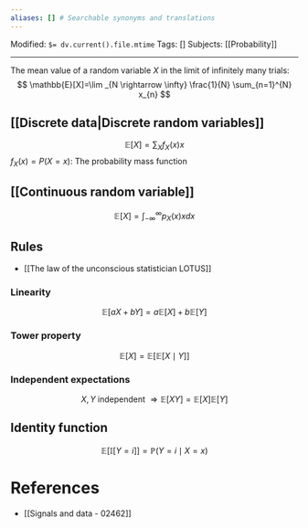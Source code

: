 ```yaml
---
aliases: [] # Searchable synonyms and translations
---
```

Modified: `$= dv.current().file.mtime`
Tags: []
Subjects: [[Probability]] 
****

The mean value of a random variable $X$ in the limit of infinitely many trials:
$$
\mathbb{E}[X]=\lim _{N \rightarrow \infty} \frac{1}{N} \sum_{n=1}^{N} x_{n}
$$

## [[Discrete data|Discrete random variables]] 
$$
\mathbb{E}[X]=\sum_{X} f_{X}(x) x
$$
$f_X(x)=P(X=x):$ The probability mass function 

## [[Continuous random variable]]
$$
\mathbb{E}[X]=\int_{-\infty}^{\infty} p_{X}(x) x d x
$$

## Rules
- [[The law of the unconscious statistician LOTUS]]
### Linearity
$$
\mathbb{E}[a X+b Y]=a \mathbb{E}[X]+b \mathbb{E}[Y]
$$
### Tower property
$$
\mathbb{E}[X]=\mathbb{E}[\mathbb{E}[X \mid Y]]
$$
### Independent expectations
$$
X, Y \text { independent } \Rightarrow \mathbb{E}[X Y]=\mathbb{E}[X] \mathbb{E}[Y]
$$

## Identity function
$$
\mathbb{E}[\mathbb{I}[Y=i]]=\mathbb{P}(Y=i \mid X=x)
$$

# References
- [[Signals and data - 02462]]
